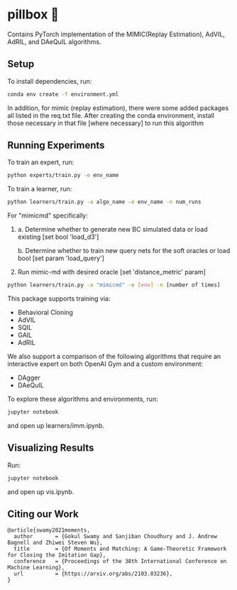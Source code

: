 # pillbox 💊
Contains PyTorch implementation of the MIMIC(Replay Estimation), AdVIL, AdRIL, and DAeQuIL algorithms.

## Setup
To install dependencies, run:
```bash
conda env create -f environment.yml
```

In addition, for mimic (replay estimation), there were some added packages all listed in the req.txt file. After creating the conda environment, install those necessary in that file [where necessary] to run this algorithm

## Running Experiments
To train an expert, run:
```bash
python experts/train.py -e env_name
```

To train a learner, run:
```bash
python learners/train.py -a algo_name -e env_name -n num_runs
```
For "mimicmd" specifically:
1. a. Determine whether to generate new BC simulated data or load existing [set bool 'load_d3']

   b. Determine whether to train new query nets for the soft oracles or load bool [set param 'load_query']

2. Run mimic-md with desired oracle [set 'distance_metric' param]
```bash
python learners/train.py -a "mimicmd" -e [env] -n [number of times]
```

This package supports training via:
- Behavioral Cloning
- AdVIL
- SQIL
- GAIL
- AdRIL

We also support a comparison of the following algorithms that require an interactive expert on both OpenAI Gym and a custom environment:
- DAgger
- DAeQuIL

To explore these algorithms and environments, run:
```bash
jupyter notebook
```
and open up learners/imm.ipynb.

## Visualizing Results
Run:
```bash
jupyter notebook
```
and open up vis.ipynb.

## Citing our Work
```
@article{swamy2021moments,
  author       = {Gokul Swamy and Sanjiban Choudhury and J. Andrew Bagnell and Zhiwei Steven Wu},
  title        = {Of Moments and Matching: A Game-Theoretic Framework for Closing the Imitation Gap},
  conference   = {Proceedings of the 38th International Conference on Machine Learning},
  url          = {https://arxiv.org/abs/2103.03236},
}
```
